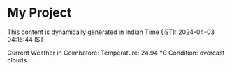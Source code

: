 # My Project

This content is dynamically generated in Indian Time (IST): 2024-04-03 04:15:44 IST


Current Weather in Coimbatore:
Temperature: 24.94 °C
Condition: overcast clouds
